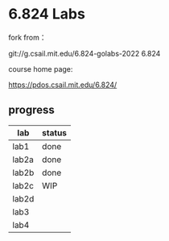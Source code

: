 # 6.824 Labs

fork from：

git://g.csail.mit.edu/6.824-golabs-2022 6.824

course home page:

https://pdos.csail.mit.edu/6.824/

## progress

| lab   | status |
|-------|--------|
| lab1  | done   |
| lab2a | done   |
| lab2b | done   |
| lab2c | WIP    |
| lab2d |        |
| lab3  |        |
| lab4  |        |


